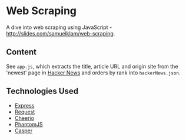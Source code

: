 # Web Scraping

A dive into web scraping using JavaScript - http://slides.com/samuelklam/web-scraping.

## Content
See ```app.js```, which extracts the title, article URL and origin site from the 'newest' page in [Hacker News](https://news.ycombinator.com/newest) and orders by rank into ```hackerNews.json```.


## Technologies Used
- [Express](https://github.com/expressjs/express)
- [Request](https://github.com/request/request)
- [Cheerio](https://github.com/cheeriojs/cheerio)
- [PhantomJS](http://phantomjs.org/)
- [Casper](http://casperjs.org/)
